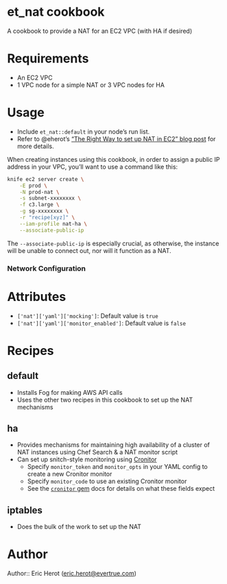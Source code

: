 # et_nat cookbook

A cookbook to provide a NAT for an EC2 VPC (with HA if desired)

# Requirements

* An EC2 VPC
* 1 VPC node for a simple NAT or 3 VPC nodes for HA

# Usage

* Include `et_nat::default` in your node’s run list.
* Refer to @eherot’s [“The Right Way to set up NAT in EC2” blog post](http://evertrue.github.io/blog/2015/07/06/the-right-way-to-set-up-nat-in-ec2/) for more details.

When creating instances using this cookbook, in order to assign a public IP address in your VPC, you’ll want to use a command like this:

```bash
knife ec2 server create \
    -E prod \
    -N prod-nat \
    -s subnet-xxxxxxxx \
    -f c3.large \
    -g sg-xxxxxxxx \
    -r "recipe[xyz]" \
    --iam-profile nat-ha \
    --associate-public-ip
```

The `--associate-public-ip` is especially crucial, as otherwise, the instance will be unable to connect out, nor will it function as a NAT.

### Network Configuration

# Attributes

* `['nat']['yaml']['mocking']`: Default value is `true`
* `['nat']['yaml']['monitor_enabled']`: Default value is `false`

# Recipes

## default

* Installs Fog for making AWS API calls
* Uses the other two recipes in this cookbook to set up the NAT mechanisms

## ha

* Provides mechanisms for maintaining high availability of a cluster of NAT instances using Chef Search & a NAT monitor script
* Can set up snitch-style monitoring using [Cronitor](https://cronitor.io)
    - Specify `monitor_token` and `monitor_opts` in your YAML config to create a new Cronitor monitor
    - Specify `monitor_code` to use an existing Cronitor monitor
    - See the [`cronitor` gem](https://github.com/evertrue/cronitor) docs for details on what these fields expect

## iptables

* Does the bulk of the work to set up the NAT

# Author

Author:: Eric Herot (<eric.herot@evertrue.com>)
